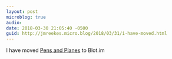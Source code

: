 ```yaml
---
layout: post
microblog: true
audio: 
date: 2018-03-30 21:05:40 -0500
guid: http://jmreekes.micro.blog/2018/03/31/i-have-moved.html
---
```

I have moved [Pens and Planes](https://www.pensandplanes.com/2018/03/30/switching-to-blot-im) to Blot.im
